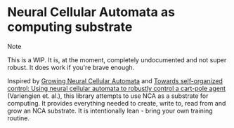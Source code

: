 # Neural Cellular Automata as computing substrate

> [!NOTE]
> This is a WIP. It is, at the moment, completely undocumented and not super robust. It does work if you're brave enough.  


Inspired by [Growing Neural Cellular Automata](https://distill.pub/2020/growing-ca/) and [Towards self-organized control: Using neural cellular automata to robustly control a cart-pole agent](https://arxiv.org/abs/2106.15240) (Variengien et. al.), this library attempts to use NCA as a substrate for computing. It provides everything needed to create, write to, read from and grow an NCA substrate. It is intentionally lean - bring your own training routine. 

